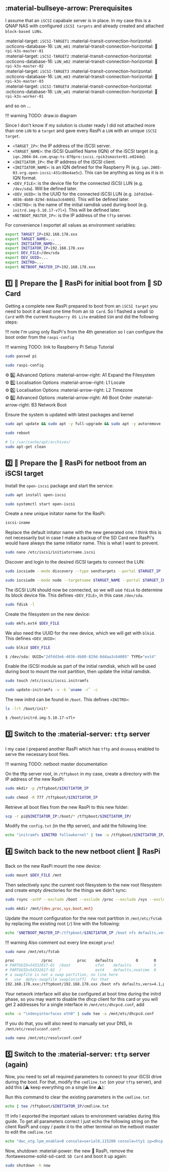 ## :material-bullseye-arrow: Prerequisites

I assume that an `iSCSI` capabale server is in place. In my case this is a QNAP NAS with configured `iSCSI targets` and already created and attached `block-based LUNs`.

:material-target: `iSCSI-TARGET1` :material-transit-connection-horizontal: :octicons-database-16: `LUN_m01` :material-transit-connection-horizontal: :strawberry: `rpi-k3s-master-01`<br>
:material-target: `iSCSI-TARGET2` :material-transit-connection-horizontal: :octicons-database-16: `LUN_m02` :material-transit-connection-horizontal: :strawberry: `rpi-k3s-master-02`<br>
:material-target: `iSCSI-TARGET3` :material-transit-connection-horizontal: :octicons-database-16: `LUN_m03` :material-transit-connection-horizontal: :strawberry: `rpi-k3s-master-03`<br>
:material-target: `iSCSI-TARGET4` :material-transit-connection-horizontal: :octicons-database-16: `LUN_w01` :material-transit-connection-horizontal: :strawberry: `rpi-k3s-worker-01`<br>

and so on ...

!!! warning
    TODO: draw.io diagram

Since I don't know if my solution is cluster ready I did not attached more than one `LUN` to a `target` and gave every RasPi a `LUN` with an unique `iSCSI target`.

* `<TARGET_IP>`: the IP address of the iSCSI server.
* `<TARGET_NAME>`: the iSCSI Qualified Name (IQN) of the iSCSI target (e.g. `iqn.2004-04.com.qnap:ts-870pro:iscsi.rpik3smaster01.e024de`).
* `<INITIATOR_IP>`: the IP address of the iSCSI client.
* `<INITIATOR_NAME>`: is an IQN defined for the Raspberry Pi (e.g. `iqn.2005-03.org.open-iscsi:431c86e4ae5c`). This can be anything as long as it is in IQN format.
* `<DEV_FILE>`: is the device file for the connected iSCSI LUN (e.g. `/dev/sda`). Will be defined later.
* `<DEV_UUID>`: is the UUID for the connected iSCSI LUN (e.g. `2dfdd3e6-4036-4b80-829d-8ddaa3c64005`). This will be defined later.
* `<INITRD>`: is the name of the initial ramdisk used during boot (e.g. `initrd.img-5.10.17-v7l+`). This will be defined later.
* `<NETBOOT_MASTER_IP>`: is the IP address of the `tftp` server.

For convenience I exportet all values as environment variables:

``` bash
export TARGET_IP=192.168.178.xxx
export TARGET_NAME=...
export INITIATOR_NAME=...
export INITIATOR_IP=192.168.178.xxx
export DEV_FILE=/dev/sda
export DEV_UUID=...
export INITRD=...
export NETBOOT_MASTER_IP=192.168.178.xxx
```

## :one: :rocket: Prepare the :strawberry: RasPi for initial boot from :floppy_disk: SD Card
Getting a complete new RasPi prepared to boot from an `iSCSI target` you need to boot it at least one time from an `SD Card`. So I flashed a small `SD Card` with the current `Raspberry OS Lite` enabled `SSH` and did the following steps:

!!! note
    I'm using only RasPi's from the 4th generation so I can configure the boot order from the `raspi-config`

!!! warning
    TODO: link to Raspberry Pi Setup Tutorial

``` bash
sudo passwd pi
```

``` bash
sudo raspi-config
```

:gear: :six: Advanced Options :material-arrow-right: A1 Expand the Filesystem <br>
:gear: :five: Localisation Options :material-arrow-right: L1 Locale <br>
:gear: :five: Localisation Options :material-arrow-right: L2 Timezone <br>
:gear: :six: Advanced Options :material-arrow-right: A6 Boot Order :material-arrow-right: B3 Network Boot <br>

Ensure the system is updated with latest packages and kernel
``` bash 
sudo apt update && sudo apt -y full-upgrade && sudo apt -y autoremove
```

``` bash
sudo reboot
```

``` bash
# ls /var/cache/apt/archives/
sudo apt-get clean
```

## :two: :rocket: Prepare the :strawberry: RasPi for netboot from an iSCSI target

Install the `open-iscsi` package and start the service:

``` bash
sudo apt install open-iscsi
```

``` bash
sudo systemctl start open-iscsi
```

Create a new unique initator name for the RasPi:

``` bash
iscsi-iname
```

Replace the default initator name with the new generated one. I think this is not necessarily but in case I make a backup of the SD Card new RasPi's would have always the same initiator name. This is what I want to prevent.

``` bash
sudo nano /etc/iscsi/initiatorname.iscsi
```

Discover and login to the desired iSCSI targets to connect the LUN:

``` bash
sudo iscsiadm --mode discovery --type sendtargets --portal $TARGET_IP
```

``` bash
sudo iscsiadm --mode node --targetname $TARGET_NAME --portal $TARGET_IP --login
```

The iSCSI LUN should now be connected, so we will use `fdisk` to determine its block device file. This defines `<DEV_FILE>`, in this case `/dev/sda`.

``` bash
sudo fdisk -l
```

Create the filesystem on the new device:

``` bash
sudo mkfs.ext4 $DEV_FILE
```

We also need the UUID for the new device, which we will get with `blkid`. This defines `<DEV_UUID>`:

```bash
sudo blkid $DEV_FILE
```

``` bash
$ /dev/sda: UUID="2dfdd3e6-4036-4b80-829d-8ddaa3c64005" TYPE="ext4"
```

Enable the iSCSI module as part of the initial ramdisk, which will be used during boot to mount the root partition, then update the initial ramdisk.

```bash
sudo touch /etc/iscsi/iscsi.initramfs
```

```bash
sudo update-initramfs -v -k `uname -r` -c
```

The new initrd can be found in `/boot`. This defines `<INITRD>`:

```bash
ls -lrt /boot/init*
```

``` bash
$ /boot/initrd.img-5.10.17-v7l+
```

## :three: Switch to the :material-server: `tftp` server

I my case I prepared another RasPi which has `tftp` and `dnsmasq` enabled to serve the necessary boot files.

!!! warning
    TODO: netboot master documentation

On the tftp server root, in `/tftpboot` in my case, create a directory with the IP address of the new RasPi:

``` bash
sudo mkdir -p /tftpboot/$INITIATOR_IP
```

``` bash
sudo chmod -R 777 /tftpboot/$INITIATOR_IP
```

Retrieve all boot files from the new RasPi to this new folder:

``` bash
scp -r pi@$INITIATOR_IP:/boot/* /tftpboot/$INITIATOR_IP/
```

Modify the `config.txt` (in the tftp server), and add the following line:

```bash
echo "initramfs $INITRD followkernel" | tee -a /tftpboot/$INITIATOR_IP/config.txt
```

## :four: Switch back to the new netboot client :strawberry: RasPi

Back on the new RasPi mount the new device:

```bash
sudo mount $DEV_FILE /mnt
```

Then selectively sync the current root filesystem to the new root filesystem and create empty directories for the things we didn't sync:

```bash
sudo rsync -avhP --exclude /boot --exclude /proc --exclude /sys --exclude /dev --exclude /mnt / /mnt/
```

```bash
sudo mkdir /mnt/{dev,proc,sys,boot,mnt}
```

Update the mount configuration for the new root partition in `/mnt/etc/fstab` by replacing the existing root (`/`) line with the following:

``` bash
echo "$NETBOOT_MASTER_IP:/tftpboot/$INITIATOR_IP /boot nfs defaults,vers=4.1,proto=tcp 0 0" | sudo tee -a /mnt/etc/fstab
```

!!! warning
    Also comment out every line except `proc`!

``` bash
sudo nano /mnt/etc/fstab
```

``` bash
proc            /proc           proc    defaults          0       0
# PARTUUID=54332817-01  /boot           vfat    defaults          0       2
# PARTUUID=54332817-02  /               ext4    defaults,noatime  0       1
# a swapfile is not a swap partition, no line here
#   use  dphys-swapfile swap[on|off]  for that
192.168.178.xxx:/tftpboot/192.168.178.xxx /boot nfs defaults,vers=4.1,proto=tcp 0 0
```

Your network interface will also be configured at boot time during the initrd phase, so you may want to disable the dhcp client for this card or you will get 2 addresses for a single interface in `/mnt/etc/dhcpcd.conf`, add

``` bash
echo -e "\ndenyinterfaces eth0" | sudo tee -a /mnt/etc/dhcpcd.conf
```

If you do that, you will also need to manually set your DNS, in `/mnt/etc/resolvconf.conf`:

``` bash
sudo nano /mnt/etc/resolvconf.conf
```

## :five: Switch to the :material-server: `tftp` server (again)

Now, you need to set all required parameters to connect to your iSCSI drive during the boot.
For that, modify the `cmdline.txt` (on your `tftp` server), and add this (:warning: keep everything on a single line :warning:):

Run this command to clear the existing parameters in the `cmdline.txt`

``` bash
echo | tee /tftpboot/$INITIATOR_IP/cmdline.txt
```
!!! info
    I exported the important values to environment variables during this guide. To get all parameters correct I just echo the following string on the client RasPi and copy / paste it to the other terminal on the netboot master to edit the `cmdline.txt`

``` bash
echo "dwc_otg.lpm_enable=0 console=serial0,115200 console=tty1 ip=dhcp root=UUID=$DEV_UUID rootfstype=ext4 elevator=deadline fsck.repair=yes rootwait qmap=fr ISCSI_INITIATOR=$INITIATOR_NAME ISCSI_TARGET_NAME=$TARGET_NAME ISCSI_TARGET_IP=$TARGET_IP ISCSI_TARGET_PORT=3260 rw" | tee /tftpboot/$INITIATOR_IP/cmdline.txt
```

Now, shutdown :material-power: the new :strawberry: RasPi, remove the :fontawesome-solid-sd-card: `SD Card` and boot it up again:

```bash
sudo shutdown -h now
```
